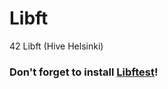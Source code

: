 # Libft
42 Libft (Hive Helsinki)

### Don't forget to install [Libftest](https://github.com/jtoty/Libftest)!
